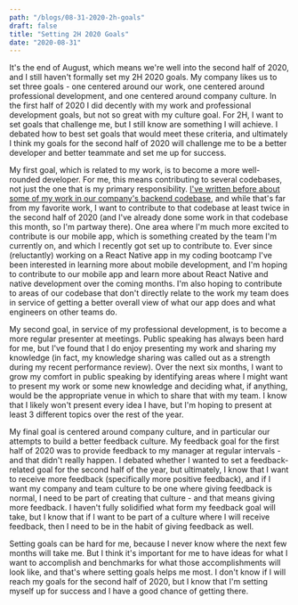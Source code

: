 ```yaml
---
path: "/blogs/08-31-2020-2h-goals"
draft: false 
title: "Setting 2H 2020 Goals"
date: "2020-08-31"
---
```


It's the end of August, which means we're well into the second half of 2020, and I still haven't formally set my 2H 2020 goals. My company likes us to set three goals - one centered around our work, one centered around professional development, and one centered around company culture. In the first half of 2020 I did decently with my work and professional development goals, but not so great with my culture goal. For 2H, I want to set goals that challenge me, but I still know are something I will achieve. I debated how to best set goals that would meet these criteria, and ultimately I think my goals for the second half of 2020 will challenge me to be a better developer and better teammate and set me up for success.

My first goal, which is related to my work, is to become a more well-rounded developer. For me, this means contributing to several codebases, not just the one that is my primary responsibility. [I've written before about some of my work in our company's backend codebase](02-03-2020-backend-adventure), and while that's far from my favorite work, I want to contribute to that codebase at least twice in the second half of 2020 (and I've already done some work in that codebase this month, so I'm partway there). One area where I'm much more excited to contribute is our mobile app, which is something created by the team I'm currently on, and which I recently got set up to contribute to. Ever since (reluctantly) working on a React Native app in my coding bootcamp I've been interested in learning more about mobile development, and I'm hoping to contribute to our mobile app and learn more about React Native and native development over the coming months. I'm also hoping to contribute to areas of our codebase that don't directly relate to the work my team does in service of getting a better overall view of what our app does and what engineers on other teams do.

My second goal, in service of my professional development, is to become a more regular presenter at meetings. Public speaking has always been hard for me, but I've found that I do enjoy presenting my work and sharing my knowledge (in fact, my knowledge sharing was called out as a strength during my recent performance review). Over the next six months, I want to grow my comfort in public speaking by identifying areas where I might want to present my work or some new knowledge and deciding what, if anything, would be the appropriate venue in which to share that with my team. I know that I likely won't present every idea I have, but I'm hoping to present at least 3 different topics over the rest of the year.

My final goal is centered around company culture, and in particular our attempts to build a better feedback culture. My feedback goal for the first half of 2020 was to provide feedback to my manager at regular intervals - and that didn't really happen. I debated whether I wanted to set a feedback-related goal for the second half of the year, but ultimately, I know that I want to receive more feedback (specifically more positive feedback), and if I want my company and team culture to be one where giving feedback is normal, I need to be part of creating that culture - and that means giving more feedback. I haven't fully solidified what form my feedback goal will take, but I know that if I want to be part of a culture where I will receive feedback, then I need to be in the habit of giving feedback as well.

Setting goals can be hard for me, because I never know where the next few months will take me. But I think it's important for me to have ideas for what I want to accomplish and benchmarks for what those accomplishments will look like, and that's where setting goals helps me most. I don't know if I will reach my goals for the second half of 2020, but I know that I'm setting myself up for success and I have a good chance of getting there.